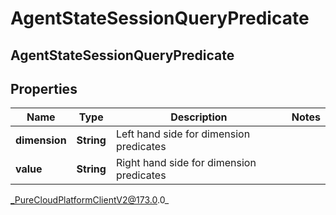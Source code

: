# AgentStateSessionQueryPredicate

## AgentStateSessionQueryPredicate

## Properties

|Name | Type | Description | Notes|
|------------ | ------------- | ------------- | -------------|
| **dimension** | **String** | Left hand side for dimension predicates | |
| **value** | **String** | Right hand side for dimension predicates | |



_PureCloudPlatformClientV2@173.0.0_
